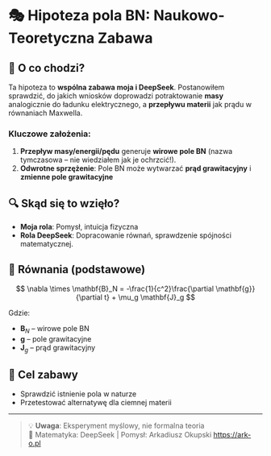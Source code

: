 # 🎭 Hipoteza pola BN: Naukowo-Teoretyczna Zabawa

## 🌟 O co chodzi?
Ta hipoteza to **wspólna zabawa moja i DeepSeek**. Postanowiłem sprawdzić, do jakich wniosków doprowadzi potraktowanie **masy** analogicznie do ładunku elektrycznego, a **przepływu materii** jak prądu w równaniach Maxwella.

### Kluczowe założenia:
1. **Przepływ masy/energii/pędu** generuje **wirowe pole BN** (nazwa tymczasowa – nie wiedziałem jak je ochrzcić!). 
2. **Odwrotne sprzężenie**: Pole BN może wytwarzać **prąd grawitacyjny** i **zmienne pole grawitacyjne**

## 🔍 Skąd się to wzięło?
- **Moja rola**: Pomysł, intuicja fizyczna
- **Rola DeepSeek**: Dopracowanie równań, sprawdzenie spójności matematycznej.

## 📜 Równania (podstawowe)
$$
\nabla \times \mathbf{B}_N = -\frac{1}{c^2}\frac{\partial \mathbf{g}}{\partial t} + \mu_g \mathbf{J}_g
$$

Gdzie:
- $\mathbf{B}_N$ – wirowe pole BN
- $\mathbf{g}$ – pole grawitacyjne
- $\mathbf{J}_g$ – prąd grawitacyjny

## 🎯 Cel zabawy
- Sprawdzić istnienie pola w naturze
- Przetestować alternatywę dla ciemnej materii

---

> 💡 **Uwaga**: Eksperyment myślowy, nie formalna teoria  
> 🤖 Matematyka: DeepSeek | Pomysł: Arkadiusz Okupski https://ark-o.pl 
